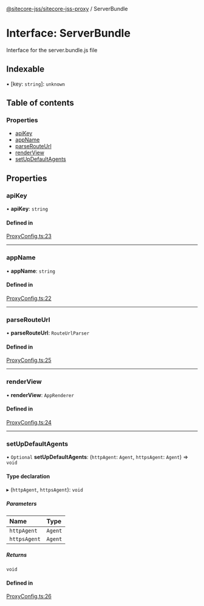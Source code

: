 [@sitecore-jss/sitecore-jss-proxy](../README.md) / ServerBundle

# Interface: ServerBundle

Interface for the server.bundle.js file

## Indexable

▪ [key: `string`]: `unknown`

## Table of contents

### Properties

- [apiKey](ServerBundle.md#apikey)
- [appName](ServerBundle.md#appname)
- [parseRouteUrl](ServerBundle.md#parserouteurl)
- [renderView](ServerBundle.md#renderview)
- [setUpDefaultAgents](ServerBundle.md#setupdefaultagents)

## Properties

### apiKey

• **apiKey**: `string`

#### Defined in

[ProxyConfig.ts:23](https://github.com/Sitecore/jss/blob/0b8b1fca9/packages/sitecore-jss-proxy/src/ProxyConfig.ts#L23)

---

### appName

• **appName**: `string`

#### Defined in

[ProxyConfig.ts:22](https://github.com/Sitecore/jss/blob/0b8b1fca9/packages/sitecore-jss-proxy/src/ProxyConfig.ts#L22)

---

### parseRouteUrl

• **parseRouteUrl**: `RouteUrlParser`

#### Defined in

[ProxyConfig.ts:25](https://github.com/Sitecore/jss/blob/0b8b1fca9/packages/sitecore-jss-proxy/src/ProxyConfig.ts#L25)

---

### renderView

• **renderView**: `AppRenderer`

#### Defined in

[ProxyConfig.ts:24](https://github.com/Sitecore/jss/blob/0b8b1fca9/packages/sitecore-jss-proxy/src/ProxyConfig.ts#L24)

---

### setUpDefaultAgents

• `Optional` **setUpDefaultAgents**: (`httpAgent`: `Agent`, `httpsAgent`: `Agent`) => `void`

#### Type declaration

▸ (`httpAgent`, `httpsAgent`): `void`

##### Parameters

| Name         | Type    |
| :----------- | :------ |
| `httpAgent`  | `Agent` |
| `httpsAgent` | `Agent` |

##### Returns

`void`

#### Defined in

[ProxyConfig.ts:26](https://github.com/Sitecore/jss/blob/0b8b1fca9/packages/sitecore-jss-proxy/src/ProxyConfig.ts#L26)
